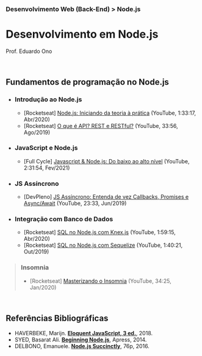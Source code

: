 ### Desenvolvimento Web (Back-End) > Node.js

# Desenvolvimento em Node.js

Prof. Eduardo Ono

<br>

## Fundamentos de programação no Node.js

  * ### Introdução ao Node.js

    * [Rocketseat] [Node.js: Iniciando da teoria à prática](https://www.youtube.com/watch?v=DiXbJL3iWVs) (YouTube, 1:33:17, Abr/2020)
    * [Rocketseat] [O que é API? REST e RESTful?](https://www.youtube.com/watch?v=ghTrp1x_1As) (YouTube, 33:56, Ago/2019)

  * ### JavaScript e Node.js

    * [Full Cycle] [Javascript & Node.js: Do baixo ao alto nível](https://www.youtube.com/watch?v=M6wLBpzSvqw) (YouTube, 2:31:54, Fev/2021)

  * ### JS Assíncrono

    * [DevPleno] [JS Assíncrono: Entenda de vez Callbacks, Promises e Async/Await](https://www.youtube.com/watch?v=7Bs4-rqbCQc) (YouTube, 23:33, Jun/2019)

* ### Integração com Banco de Dados

  * [Rocketseat] [SQL no Node.js com Knex.js](https://www.youtube.com/watch?v=U7GjS3FuSkA) (YouTube, 1:59:15, Abr/2020)
  * [Rocketseat] [SQL no Node.js com Sequelize](https://www.youtube.com/watch?v=Fbu7z5dXcRs) (YouTube, 1:40:21, Out/2019)

> ### Insomnia
> * [Rocketseat] [Masterizando o Insomnia](https://www.youtube.com/watch?v=3tB0uDliS6Y) (YouTube, 34:25, Jan/2020)

<br>

## Referências Bibliográficas

* HAVERBEKE, Marijn. [**Eloquent JavaScript, 3 ed.**](https://archive.org/details/2018eloquentjavascript), 2018.
* SYED, Basarat Ali. [**Beginning Node.js**](https://archive.org/details/beginning-nodejs-apress-2014), Apress, 2014.
* DELBONO, Emanuele. [**Node.js Succinctly**](https://www.syncfusion.com/ebooks/nodejs), 76p, 2016.

<br>
